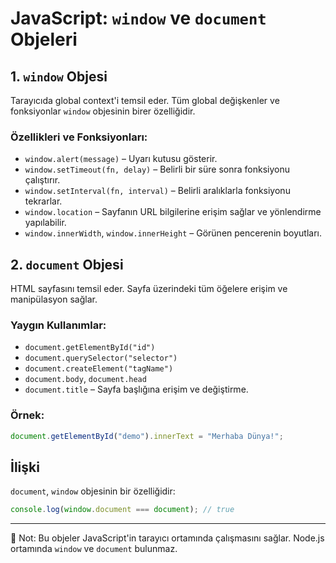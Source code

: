 
# JavaScript: `window` ve `document` Objeleri

## 1. `window` Objesi

Tarayıcıda global context'i temsil eder. Tüm global değişkenler ve fonksiyonlar `window` objesinin birer özelliğidir.

### Özellikleri ve Fonksiyonları:
- `window.alert(message)` – Uyarı kutusu gösterir.
- `window.setTimeout(fn, delay)` – Belirli bir süre sonra fonksiyonu çalıştırır.
- `window.setInterval(fn, interval)` – Belirli aralıklarla fonksiyonu tekrarlar.
- `window.location` – Sayfanın URL bilgilerine erişim sağlar ve yönlendirme yapılabilir.
- `window.innerWidth`, `window.innerHeight` – Görünen pencerenin boyutları.

## 2. `document` Objesi

HTML sayfasını temsil eder. Sayfa üzerindeki tüm öğelere erişim ve manipülasyon sağlar.

### Yaygın Kullanımlar:
- `document.getElementById("id")`
- `document.querySelector("selector")`
- `document.createElement("tagName")`
- `document.body`, `document.head`
- `document.title` – Sayfa başlığına erişim ve değiştirme.

### Örnek:
```javascript
document.getElementById("demo").innerText = "Merhaba Dünya!";
```

## İlişki
`document`, `window` objesinin bir özelliğidir:
```javascript
console.log(window.document === document); // true
```

---

📝 Not: Bu objeler JavaScript'in tarayıcı ortamında çalışmasını sağlar. Node.js ortamında `window` ve `document` bulunmaz.
